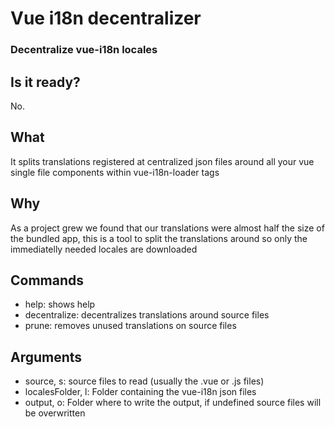 # Vue i18n decentralizer
### Decentralize vue-i18n locales

Is it ready?
---
No.

What
---
It splits translations registered at centralized json files around all your vue single file components within vue-i18n-loader <i18n> tags

Why
---
As a project grew we found that our translations were almost half the size of the bundled app, this is a tool to split the translations around so only the immediatelly needed locales are downloaded

Commands
---
- help: shows help
- decentralize: decentralizes translations around source files
- prune: removes unused translations on source files

Arguments
---
- source, s: source files to read (usually the .vue or .js files)
- localesFolder, l: Folder containing the vue-i18n json files
- output, o: Folder where to write the output, if undefined source files will be overwritten